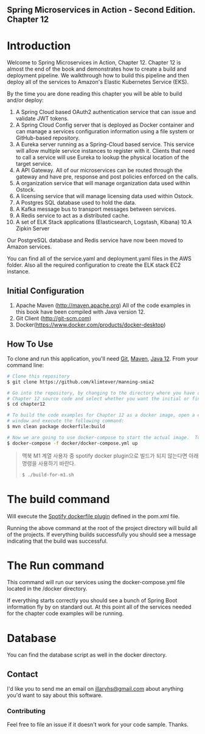 ## Spring Microservices in Action - Second Edition. Chapter 12

# Introduction
Welcome to Spring Microservices in Action, Chapter 12.  Chapter 12 is almost the end of the book and demonstrates how to create a build and deployment pipeline.  We walkthrough how to build this pipeline and then deploy all of the services to Amazon's Elastic Kubernetes Service (EKS). 

By the time you are done reading this chapter you will be able to build and/or deploy:

1. A Spring Cloud based OAuth2 authentication service that can issue and validate JWT tokens.  
2. A Spring Cloud Config server that is deployed as Docker container and can manage a services configuration information using a file system or GitHub-based repository.
3. A Eureka server running as a Spring-Cloud based service. This service will allow multiple service instances to register with it. Clients that need to call a service will use Eureka to lookup the physical location of the target service.
4. A API Gateway. All of our microservices can be routed through the gateway and have pre, response and post policies enforced on the calls.
5. A organization service that will manage organization data used within Ostock.
6. A licensing service that will manage licensing data used within Ostock.
7. A Postgres SQL database used to hold the data.
8. A Kafka message bus to transport messages between services.
9. A Redis service to act as a distributed cache.
9. A set of ELK Stack applications (Elasticsearch, Logstash, Kibana)
10.A Zipkin Server

Our PostgreSQL database and Redis service have now been moved to Amazon services.

You can find all of the service.yaml and deployment.yaml files in the AWS folder. Also all the required configuration to create the ELK stack EC2 instance.

## Initial Configuration
1.	Apache Maven (http://maven.apache.org)  All of the code examples in this book have been compiled with Java version 12.
2.	Git Client (http://git-scm.com)
3.  Docker(https://www.docker.com/products/docker-desktop)


## How To Use

To clone and run this application, you'll need [Git](https://git-scm.com), [Maven](https://maven.apache.org/), [Java 12](https://www.oracle.com/technetwork/java/javase/downloads/jdk12-downloads-5066655.html). From your command line:

```bash
# Clone this repository
$ git clone https://github.com/klimtever/manning-smia2

# Go into the repository, by changing to the directory where you have downloaded the 
# Chapter 12 source code and select whether you want the initial or final configuration
$ cd chapter12

# To build the code examples for Chapter 12 as a docker image, open a command-line 
# window and execute the following command:
$ mvn clean package dockerfile:build

# Now we are going to use docker-compose to start the actual image.  To start the docker image, stay in the directory containing  your Chapter 12 source code and  Run the following command: 
$ docker-compose -f docker/docker-compose.yml up
```

> 맥북 M1 계열 사용자 중 spotify docker plugin으로 빌드가 되지 않는다면 아래 명령을 사용하기 바란다.
> ```bash
> $ ./build-for-m1.sh
> ```

# The build command

Will execute the [Spotify dockerfile plugin](https://github.com/spotify/dockerfile-maven) defined in the pom.xml file.  

 Running the above command at the root of the project directory will build all of the projects.  If everything builds successfully you should see a message indicating that the build was successful.

# The Run command

This command will run our services using the docker-compose.yml file located in the /docker directory. 

If everything starts correctly you should see a bunch of Spring Boot information fly by on standard out.  At this point all of the services needed for the chapter code examples will be running.

# Database
You can find the database script as well in the docker directory.

## Contact

I'd like you to send me an email on <illaryhs@gmail.com> about anything you'd want to say about this software.

### Contributing
Feel free to file an issue if it doesn't work for your code sample. Thanks.